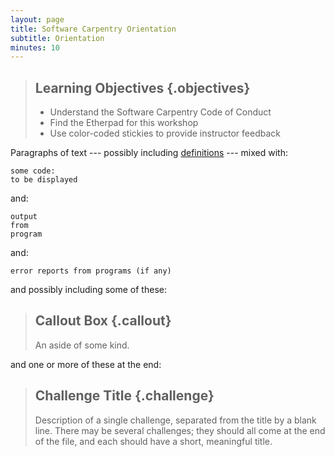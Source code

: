 ```yaml
---
layout: page
title: Software Carpentry Orientation
subtitle: Orientation
minutes: 10
---
```

> ## Learning Objectives {.objectives}
>
> * Understand the Software Carpentry Code of Conduct
> * Find the Etherpad for this workshop
> * Use color-coded stickies to provide instructor feedback

Paragraphs of text
--- possibly including [definitions](reference.html#definitions) ---
mixed with:

~~~ {.python}
some code:
to be displayed
~~~

and:

~~~ {.output}
output
from
program
~~~

and:

~~~ {.error}
error reports from programs (if any)
~~~

and possibly including some of these:

> ## Callout Box {.callout}
>
> An aside of some kind.

and one or more of these at the end:

> ## Challenge Title {.challenge}
>
> Description of a single challenge,
> separated from the title by a blank line.
> There may be several challenges;
> they should all come at the end of the file,
> and each should have a short, meaningful title.
